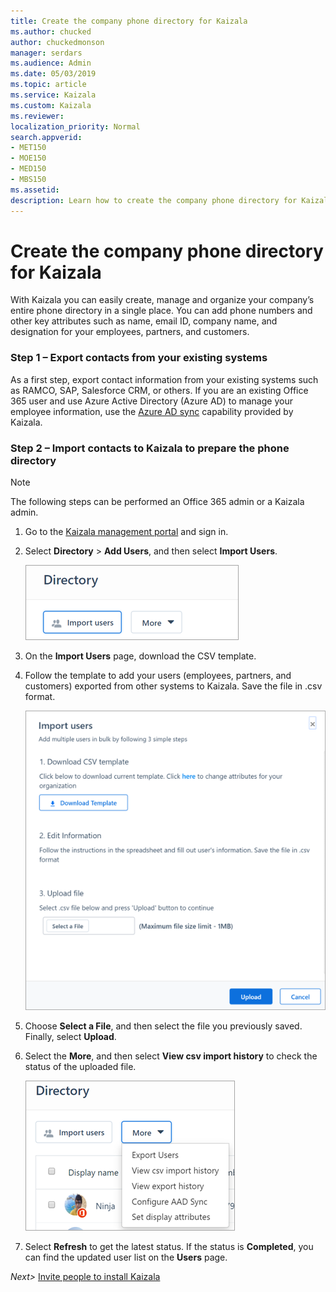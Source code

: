 ```yaml
---
title: Create the company phone directory for Kaizala
ms.author: chucked
author: chuckedmonson
manager: serdars
ms.audience: Admin
ms.date: 05/03/2019
ms.topic: article
ms.service: Kaizala
ms.custom: Kaizala
ms.reviewer: 
localization_priority: Normal
search.appverid:
- MET150
- MOE150
- MED150
- MBS150
ms.assetid: 
description: Learn how to create the company phone directory for Kaizala.
---
```


# Create the company phone directory for Kaizala

With Kaizala you can easily create, manage and organize your company’s entire phone directory in a single place. You can add phone numbers and other key attributes such as name, email ID, company name, and designation for your employees, partners, and customers.


### Step 1 – Export contacts from your existing systems

As a first step, export contact information from your existing systems such as RAMCO, SAP, Salesforce CRM, or others. If you are an existing Office 365 user and use Azure Active Directory (Azure AD) to manage your employee information, use the [Azure AD sync](aad-sync-with-tul.md) capability provided by Kaizala.

### Step 2 – Import contacts to Kaizala to prepare the phone directory

> [!NOTE]
> The following steps can be performed an Office 365 admin or a Kaizala admin.

1. Go to the [Kaizala management portal](https://manage.kaiza.la) and sign in.
2. Select **Directory** > **Add Users**, and then select **Import Users**.

   ![Screenshot of Import Users window](media/directory-import-users.png)

3. On the **Import Users** page, download the CSV template.
4. Follow the template to add your users (employees, partners, and customers) exported from other systems to Kaizala. Save the file in .csv format.

   ![Screenshot of Import Multiple Users window](media/import-multiple-users.png)

5. Choose **Select a File**, and then select the file you previously saved. Finally, select **Upload**.
6. Select the **More**, and then select **View csv import history** to check the status of the uploaded file.

   ![Screenshot of Directory More options window](media/directory-more.png)
 
7. Select **Refresh** to get the latest status. If the status is **Completed**, you can find the updated user list on the **Users** page.

*Next>* [Invite people to install Kaizala](invite-people.md)


